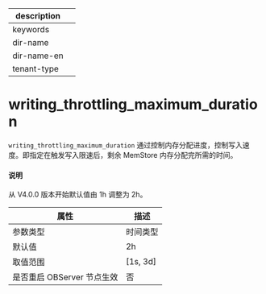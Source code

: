 |description||
|---|---|
|keywords||
|dir-name||
|dir-name-en||
|tenant-type||

# writing_throttling_maximum_duration 


`writing_throttling_maximum_duration` 通过控制内存分配进度，控制写入速度。即指定在触发写入限速后，剩余 MemStore 内存分配完所需的时间。

<main id="notice" type='explain'>
  <h4>说明</h4>
  <p>从 V4.0.0 版本开始默认值由 1h 调整为 2h。</p>
</main>


|      **属性**      |   **描述**   |
|------------------|------------|
| 参数类型             | 时间类型       |
| 默认值              | 2h         |
| 取值范围             | \[1s, 3d\] |
| 是否重启 OBServer 节点生效 | 否          |


